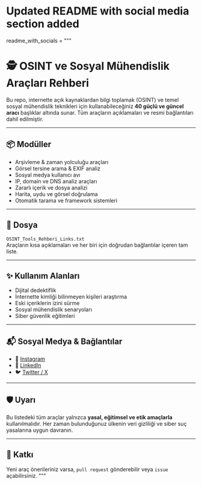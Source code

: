 # Updated README with social media section added
readme_with_socials = """
# 🕵️ OSINT ve Sosyal Mühendislik Araçları Rehberi

Bu repo, internette açık kaynaklardan bilgi toplamak (OSINT) ve temel sosyal mühendislik teknikleri için kullanabileceğiniz **40 güçlü ve güncel aracı** başlıklar altında sunar. Tüm araçların açıklamaları ve resmi bağlantıları dahil edilmiştir.

---

## 📦 Modüller
- Arşivleme & zaman yolculuğu araçları
- Görsel tersine arama & EXIF analiz
- Sosyal medya kullanıcı avı
- IP, domain ve DNS analiz araçları
- Zararlı içerik ve dosya analizi
- Harita, uydu ve görsel doğrulama
- Otomatik tarama ve framework sistemleri

---

## 📂 Dosya
`OSINT_Tools_Rehberi_Links.txt`  
Araçların kısa açıklamaları ve her biri için doğrudan bağlantılar içeren tam liste.

---

## ✨ Kullanım Alanları
- Dijital dedektiflik
- İnternette kimliği bilinmeyen kişileri araştırma
- Eski içeriklerin izini sürme
- Sosyal mühendislik senaryoları
- Siber güvenlik eğitimleri

---

## 📬 Sosyal Medya & Bağlantılar

- 📸 [Instagram](https://instagram.com/mertt.js_)  
- 💼 [LinkedIn](https://www.linkedin.com/in/woxicdev)  
- 🐦 [Twitter / X](https://twitter.com/tasvantali)  


---

## 🛡️ Uyarı
Bu listedeki tüm araçlar yalnızca **yasal, eğitimsel ve etik amaçlarla** kullanılmalıdır. Her zaman bulunduğunuz ülkenin veri gizliliği ve siber suç yasalarına uygun davranın.

---

## 🤝 Katkı
Yeni araç önerileriniz varsa, `pull request` gönderebilir veya `issue` açabilirsiniz.
"""

